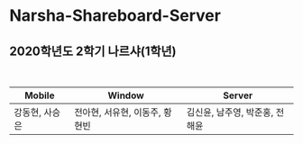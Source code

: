 # Narsha-Shareboard-Server
## 2020학년도 2학기 나르샤(1학년)
<br>

Mobile | Window | Server
---- | ---- | ----
강동현, 사승은 | 전아현, 서유현, 이동주, 황현빈 | 김신윤, 남주영, 박준홍, 전해윤
